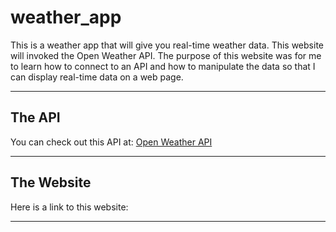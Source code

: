 # weather_app

This is a weather app that will give you real-time weather data. This website will invoked the Open Weather API. The purpose of this website was for me to learn how to connect to an API and how to manipulate the data so that I can display real-time data on a web page.

---
## The API
You can check out this API at: [Open Weather API](https://openweathermap.org/api)

---
## The Website
Here is a link to this website: 

---
